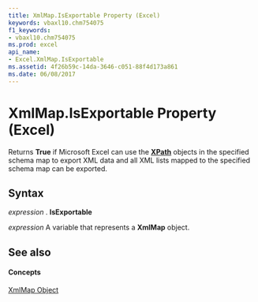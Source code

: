 ```yaml
---
title: XmlMap.IsExportable Property (Excel)
keywords: vbaxl10.chm754075
f1_keywords:
- vbaxl10.chm754075
ms.prod: excel
api_name:
- Excel.XmlMap.IsExportable
ms.assetid: 4f26b59c-14da-3646-c051-88f4d173a861
ms.date: 06/08/2017
---
```



# XmlMap.IsExportable Property (Excel)

Returns **True** if Microsoft Excel can use the **[XPath](xpath-object-excel.md)** objects in the specified schema map to export XML data and all XML lists mapped to the specified schema map can be exported.


## Syntax

 _expression_ . **IsExportable**

 _expression_ A variable that represents a **XmlMap** object.


## See also


#### Concepts


[XmlMap Object](xmlmap-object-excel.md)

